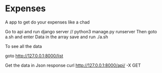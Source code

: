 # Expenses

A app to get do your expenses like a chad

Go to api and run django server // python3 manage.py runserver
Then goto a.sh and enter Data in the array
save and run ./a.sh


To see all the data 

goto http://127.0.0.1:8000/list

Get the data in Json response 
curl http://127.0.0.1:8000/api/ -X GET

